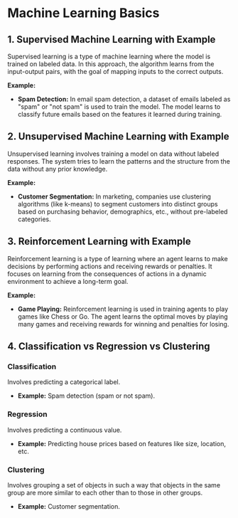 # Machine Learning Basics

## 1. Supervised Machine Learning with Example

Supervised learning is a type of machine learning where the model is trained on labeled data. In this approach, the algorithm learns from the input-output pairs, with the goal of mapping inputs to the correct outputs.

**Example:**
- **Spam Detection:** In email spam detection, a dataset of emails labeled as "spam" or "not spam" is used to train the model. The model learns to classify future emails based on the features it learned during training.

## 2. Unsupervised Machine Learning with Example

Unsupervised learning involves training a model on data without labeled responses. The system tries to learn the patterns and the structure from the data without any prior knowledge.

**Example:**
- **Customer Segmentation:** In marketing, companies use clustering algorithms (like k-means) to segment customers into distinct groups based on purchasing behavior, demographics, etc., without pre-labeled categories.

## 3. Reinforcement Learning with Example

Reinforcement learning is a type of learning where an agent learns to make decisions by performing actions and receiving rewards or penalties. It focuses on learning from the consequences of actions in a dynamic environment to achieve a long-term goal.

**Example:**
- **Game Playing:** Reinforcement learning is used in training agents to play games like Chess or Go. The agent learns the optimal moves by playing many games and receiving rewards for winning and penalties for losing.

## 4. Classification vs Regression vs Clustering

### Classification
Involves predicting a categorical label.
- **Example:** Spam detection (spam or not spam).

### Regression
Involves predicting a continuous value.
- **Example:** Predicting house prices based on features like size, location, etc.

### Clustering
Involves grouping a set of objects in such a way that objects in the same group are more similar to each other than to those in other groups.
- **Example:** Customer segmentation.
